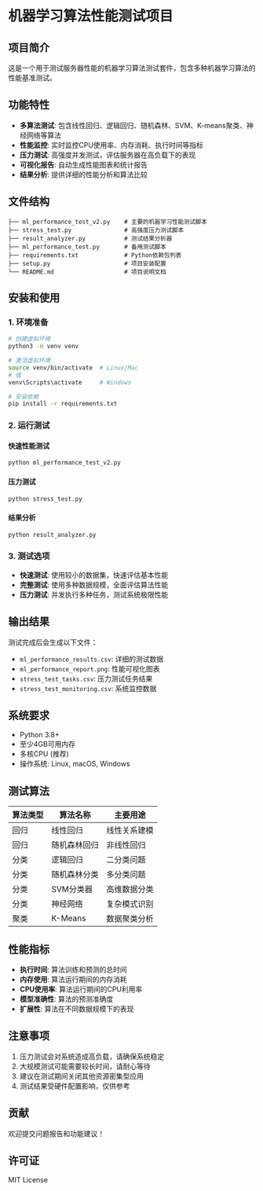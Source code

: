 # 机器学习算法性能测试项目

## 项目简介

这是一个用于测试服务器性能的机器学习算法测试套件，包含多种机器学习算法的性能基准测试。

## 功能特性

- **多算法测试**: 包含线性回归、逻辑回归、随机森林、SVM、K-means聚类、神经网络等算法
- **性能监控**: 实时监控CPU使用率、内存消耗、执行时间等指标
- **压力测试**: 高强度并发测试，评估服务器在高负载下的表现
- **可视化报告**: 自动生成性能图表和统计报告
- **结果分析**: 提供详细的性能分析和算法比较

## 文件结构

```
├── ml_performance_test_v2.py    # 主要的机器学习性能测试脚本
├── stress_test.py               # 高强度压力测试脚本
├── result_analyzer.py           # 测试结果分析器
├── ml_performance_test.py       # 备用测试脚本
├── requirements.txt             # Python依赖包列表
├── setup.py                     # 项目安装配置
└── README.md                    # 项目说明文档
```

## 安装和使用

### 1. 环境准备

```bash
# 创建虚拟环境
python3 -m venv venv

# 激活虚拟环境
source venv/bin/activate  # Linux/Mac
# 或
venv\Scripts\activate     # Windows

# 安装依赖
pip install -r requirements.txt
```

### 2. 运行测试

#### 快速性能测试
```bash
python ml_performance_test_v2.py
```

#### 压力测试
```bash
python stress_test.py
```

#### 结果分析
```bash
python result_analyzer.py
```

### 3. 测试选项

- **快速测试**: 使用较小的数据集，快速评估基本性能
- **完整测试**: 使用多种数据规模，全面评估算法性能
- **压力测试**: 并发执行多种任务，测试系统极限性能

## 输出结果

测试完成后会生成以下文件：

- `ml_performance_results.csv`: 详细的测试数据
- `ml_performance_report.png`: 性能可视化图表
- `stress_test_tasks.csv`: 压力测试任务结果
- `stress_test_monitoring.csv`: 系统监控数据

## 系统要求

- Python 3.8+
- 至少4GB可用内存
- 多核CPU (推荐)
- 操作系统: Linux, macOS, Windows

## 测试算法

| 算法类型 | 算法名称 | 主要用途 |
|---------|---------|---------|
| 回归 | 线性回归 | 线性关系建模 |
| 回归 | 随机森林回归 | 非线性回归 |
| 分类 | 逻辑回归 | 二分类问题 |
| 分类 | 随机森林分类 | 多分类问题 |
| 分类 | SVM分类器 | 高维数据分类 |
| 分类 | 神经网络 | 复杂模式识别 |
| 聚类 | K-Means | 数据聚类分析 |

## 性能指标

- **执行时间**: 算法训练和预测的总时间
- **内存使用**: 算法运行期间的内存消耗
- **CPU使用率**: 算法运行期间的CPU利用率
- **模型准确性**: 算法的预测准确度
- **扩展性**: 算法在不同数据规模下的表现

## 注意事项

1. 压力测试会对系统造成高负载，请确保系统稳定
2. 大规模测试可能需要较长时间，请耐心等待
3. 建议在测试期间关闭其他资源密集型应用
4. 测试结果受硬件配置影响，仅供参考

## 贡献

欢迎提交问题报告和功能建议！

## 许可证

MIT License
